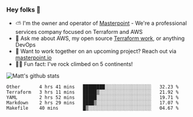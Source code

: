 

### Hey folks 👋

- ⛅️ I'm the owner and operator of [Masterpoint](https://masterpoint.io) - We're a professional services company focused on Terraform and AWS
- 💬 Ask me about AWS, my open source [Terraform work](https://github.com/masterpointio?q=terraform&type=&language=hcl), or anything DevOps
- 🔨 Want to work together on an upcoming project? Reach out via [masterpoint.io](https://masterpoint.io)
- 🧗‍♂️ Fun fact: I've rock climbed on 5 continents! 


![Matt's github stats](https://github-readme-stats.vercel.app/api?username=Gowiem&count_private=true&theme=cobalt&show_icons=true)

<!--START_SECTION:waka-->
```text
Other       4 hrs 41 mins   ████████░░░░░░░░░░░░░░░░░   32.23 % 
Terraform   3 hrs 11 mins   █████▒░░░░░░░░░░░░░░░░░░░   21.92 % 
YAML        2 hrs 52 mins   █████░░░░░░░░░░░░░░░░░░░░   19.71 % 
Markdown    2 hrs 29 mins   ████▒░░░░░░░░░░░░░░░░░░░░   17.07 % 
Makefile    40 mins         █▒░░░░░░░░░░░░░░░░░░░░░░░   04.67 % 
```
<!--END_SECTION:waka-->
